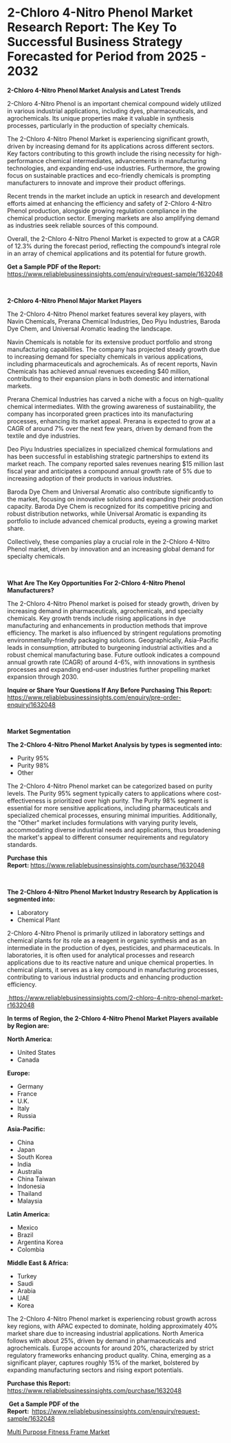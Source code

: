 <p><h1>2-Chloro 4-Nitro Phenol Market Research Report: The Key To Successful Business Strategy Forecasted for Period from 2025 - 2032</h1></p><p><strong>2-Chloro 4-Nitro Phenol Market Analysis and Latest Trends</strong></p>
<p><p>2-Chloro 4-Nitro Phenol is an important chemical compound widely utilized in various industrial applications, including dyes, pharmaceuticals, and agrochemicals. Its unique properties make it valuable in synthesis processes, particularly in the production of specialty chemicals.</p><p>The 2-Chloro 4-Nitro Phenol Market is experiencing significant growth, driven by increasing demand for its applications across different sectors. Key factors contributing to this growth include the rising necessity for high-performance chemical intermediates, advancements in manufacturing technologies, and expanding end-use industries. Furthermore, the growing focus on sustainable practices and eco-friendly chemicals is prompting manufacturers to innovate and improve their product offerings.</p><p>Recent trends in the market include an uptick in research and development efforts aimed at enhancing the efficiency and safety of 2-Chloro 4-Nitro Phenol production, alongside growing regulation compliance in the chemical production sector. Emerging markets are also amplifying demand as industries seek reliable sources of this compound.</p><p>Overall, the 2-Chloro 4-Nitro Phenol Market is expected to grow at a CAGR of 12.3% during the forecast period, reflecting the compound’s integral role in an array of chemical applications and its potential for future growth.</p></p>
<p><strong>Get a Sample PDF of the Report:&nbsp;</strong> <a href="https://www.reliablebusinessinsights.com/enquiry/request-sample/1632048?utm_campaign=2268&utm_medium=2&utm_source=Github&utm_content=ia&utm_term=29032025&utm_id=2-chloro-4-nitro-phenol">https://www.reliablebusinessinsights.com/enquiry/request-sample/1632048</a></p>
<p>&nbsp;</p>
<p><strong>2-Chloro 4-Nitro Phenol Major Market Players</strong></p>
<p><p>The 2-Chloro 4-Nitro Phenol market features several key players, with Navin Chemicals, Prerana Chemical Industries, Deo Piyu Industries, Baroda Dye Chem, and Universal Aromatic leading the landscape. </p><p>Navin Chemicals is notable for its extensive product portfolio and strong manufacturing capabilities. The company has projected steady growth due to increasing demand for specialty chemicals in various applications, including pharmaceuticals and agrochemicals. As of recent reports, Navin Chemicals has achieved annual revenues exceeding $40 million, contributing to their expansion plans in both domestic and international markets.</p><p>Prerana Chemical Industries has carved a niche with a focus on high-quality chemical intermediates. With the growing awareness of sustainability, the company has incorporated green practices into its manufacturing processes, enhancing its market appeal. Prerana is expected to grow at a CAGR of around 7% over the next few years, driven by demand from the textile and dye industries.</p><p>Deo Piyu Industries specializes in specialized chemical formulations and has been successful in establishing strategic partnerships to extend its market reach. The company reported sales revenues nearing $15 million last fiscal year and anticipates a compound annual growth rate of 5% due to increasing adoption of their products in various industries.</p><p>Baroda Dye Chem and Universal Aromatic also contribute significantly to the market, focusing on innovative solutions and expanding their production capacity. Baroda Dye Chem is recognized for its competitive pricing and robust distribution networks, while Universal Aromatic is expanding its portfolio to include advanced chemical products, eyeing a growing market share.</p><p>Collectively, these companies play a crucial role in the 2-Chloro 4-Nitro Phenol market, driven by innovation and an increasing global demand for specialty chemicals.</p></p>
<p>&nbsp;</p>
<p><strong>What Are The Key Opportunities For 2-Chloro 4-Nitro Phenol Manufacturers?</strong></p>
<p><p>The 2-Chloro 4-Nitro Phenol market is poised for steady growth, driven by increasing demand in pharmaceuticals, agrochemicals, and specialty chemicals. Key growth trends include rising applications in dye manufacturing and enhancements in production methods that improve efficiency. The market is also influenced by stringent regulations promoting environmentally-friendly packaging solutions. Geographically, Asia-Pacific leads in consumption, attributed to burgeoning industrial activities and a robust chemical manufacturing base. Future outlook indicates a compound annual growth rate (CAGR) of around 4-6%, with innovations in synthesis processes and expanding end-user industries further propelling market expansion through 2030.</p></p>
<p><strong>Inquire or Share Your Questions If Any Before Purchasing This Report:</strong> <a href="https://www.reliablebusinessinsights.com/enquiry/pre-order-enquiry/1632048?utm_campaign=2268&utm_medium=2&utm_source=Github&utm_content=ia&utm_term=29032025&utm_id=2-chloro-4-nitro-phenol">https://www.reliablebusinessinsights.com/enquiry/pre-order-enquiry/1632048</a></p>
<p>&nbsp;</p>
<p><strong>Market Segmentation</strong></p>
<p><strong>The 2-Chloro 4-Nitro Phenol Market Analysis by types is segmented into:</strong></p>
<p><ul><li>Purity 95%</li><li>Purity 98%</li><li>Other</li></ul></p>
<p><p>The 2-Chloro 4-Nitro Phenol market can be categorized based on purity levels. The Purity 95% segment typically caters to applications where cost-effectiveness is prioritized over high purity. The Purity 98% segment is essential for more sensitive applications, including pharmaceuticals and specialized chemical processes, ensuring minimal impurities. Additionally, the "Other" market includes formulations with varying purity levels, accommodating diverse industrial needs and applications, thus broadening the market's appeal to different consumer requirements and regulatory standards.</p></p>
<p><strong>Purchase this Report:&nbsp;</strong><a href="https://www.reliablebusinessinsights.com/purchase/1632048?utm_campaign=2268&utm_medium=2&utm_source=Github&utm_content=ia&utm_term=29032025&utm_id=2-chloro-4-nitro-phenol">https://www.reliablebusinessinsights.com/purchase/1632048</a></p>
<p>&nbsp;</p>
<p><strong>The 2-Chloro 4-Nitro Phenol Market Industry Research by Application is segmented into:</strong></p>
<p><ul><li>Laboratory</li><li>Chemical Plant</li></ul></p>
<p><p>2-Chloro 4-Nitro Phenol is primarily utilized in laboratory settings and chemical plants for its role as a reagent in organic synthesis and as an intermediate in the production of dyes, pesticides, and pharmaceuticals. In laboratories, it is often used for analytical processes and research applications due to its reactive nature and unique chemical properties. In chemical plants, it serves as a key compound in manufacturing processes, contributing to various industrial products and enhancing production efficiency.</p></p>
<p><a href="https://www.reliablebusinessinsights.com/2-chloro-4-nitro-phenol-market-r1632048?utm_campaign=2268&utm_medium=2&utm_source=Github&utm_content=ia&utm_term=29032025&utm_id=2-chloro-4-nitro-phenol">&nbsp;https://www.reliablebusinessinsights.com/2-chloro-4-nitro-phenol-market-r1632048</a></p>
<p><strong>In terms of Region, the 2-Chloro 4-Nitro Phenol Market Players available by Region are:</strong></p>
<p>
    <p> <strong> North America: </strong>
        <ul>
            <li>United States</li>
            <li>Canada</li>
        </ul>
        </p> 
    <p> <strong> Europe: </strong>
        <ul>
            <li>Germany</li>
            <li>France</li>
            <li>U.K.</li>
            <li>Italy</li>
            <li>Russia</li>
        </ul>
        </p> 
    <p> <strong> Asia-Pacific: </strong>
        <ul>
            <li>China</li>
            <li>Japan</li>
            <li>South Korea</li>
            <li>India</li>
            <li>Australia</li>
            <li>China Taiwan</li>
            <li>Indonesia</li>
            <li>Thailand</li>
            <li>Malaysia</li>
        </ul>
        </p> 
    <p> <strong> Latin America: </strong>
        <ul>
            <li>Mexico</li>
            <li>Brazil</li>
            <li>Argentina Korea</li>
            <li>Colombia</li>
        </ul>
        </p> 
    <p> <strong> Middle East & Africa: </strong>
        <ul>
            <li>Turkey</li>
            <li>Saudi</li>
            <li>Arabia</li>
            <li>UAE</li>
            <li>Korea</li>
        </ul>
    </p>
    </p>
<p><p>The 2-Chloro 4-Nitro Phenol market is experiencing robust growth across key regions, with APAC expected to dominate, holding approximately 40% market share due to increasing industrial applications. North America follows with about 25%, driven by demand in pharmaceuticals and agrochemicals. Europe accounts for around 20%, characterized by strict regulatory frameworks enhancing product quality. China, emerging as a significant player, captures roughly 15% of the market, bolstered by expanding manufacturing sectors and rising export potentials.</p></p>
<p><strong>Purchase this Report: </strong><a href="https://www.reliablebusinessinsights.com/purchase/1632048?utm_campaign=2268&utm_medium=2&utm_source=Github&utm_content=ia&utm_term=29032025&utm_id=2-chloro-4-nitro-phenol">https://www.reliablebusinessinsights.com/purchase/1632048</a></p>
<p>&nbsp;<strong>Get a Sample PDF of the Report:&nbsp;&nbsp;</strong><a href="https://www.reliablebusinessinsights.com/enquiry/request-sample/1632048?utm_campaign=2268&utm_medium=2&utm_source=Github&utm_content=ia&utm_term=29032025&utm_id=2-chloro-4-nitro-phenol">https://www.reliablebusinessinsights.com/enquiry/request-sample/1632048</a></p>
<p><strong></strong></p>
<p><p><a href="https://github.com/rileymgdorcas/Market-Research-Report-List-1/blob/main/multi-purpose-fitness-frame-market.md?utm_campaign=2268&utm_medium=2&utm_source=Github&utm_content=ia&utm_term=29032025&utm_id=2-chloro-4-nitro-phenol">Multi Purpose Fitness Frame Market</a></p></p>